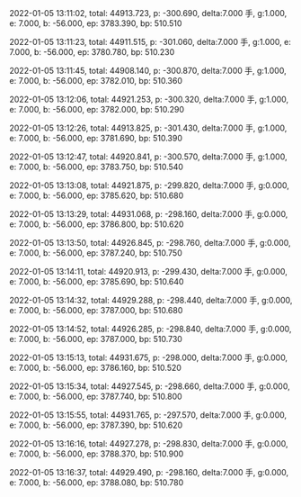 2022-01-05 13:11:02, total: 44913.723, p: -300.690, delta:7.000 手, g:1.000, e: 7.000, b: -56.000, ep: 3783.390, bp: 510.510

2022-01-05 13:11:23, total: 44911.515, p: -301.060, delta:7.000 手, g:1.000, e: 7.000, b: -56.000, ep: 3780.780, bp: 510.230

2022-01-05 13:11:45, total: 44908.140, p: -300.870, delta:7.000 手, g:1.000, e: 7.000, b: -56.000, ep: 3782.010, bp: 510.360

2022-01-05 13:12:06, total: 44921.253, p: -300.320, delta:7.000 手, g:1.000, e: 7.000, b: -56.000, ep: 3782.000, bp: 510.290

2022-01-05 13:12:26, total: 44913.825, p: -301.430, delta:7.000 手, g:1.000, e: 7.000, b: -56.000, ep: 3781.690, bp: 510.390

2022-01-05 13:12:47, total: 44920.841, p: -300.570, delta:7.000 手, g:1.000, e: 7.000, b: -56.000, ep: 3783.750, bp: 510.540

2022-01-05 13:13:08, total: 44921.875, p: -299.820, delta:7.000 手, g:0.000, e: 7.000, b: -56.000, ep: 3785.620, bp: 510.680

2022-01-05 13:13:29, total: 44931.068, p: -298.160, delta:7.000 手, g:0.000, e: 7.000, b: -56.000, ep: 3786.800, bp: 510.620

2022-01-05 13:13:50, total: 44926.845, p: -298.760, delta:7.000 手, g:0.000, e: 7.000, b: -56.000, ep: 3787.240, bp: 510.750

2022-01-05 13:14:11, total: 44920.913, p: -299.430, delta:7.000 手, g:0.000, e: 7.000, b: -56.000, ep: 3785.690, bp: 510.640

2022-01-05 13:14:32, total: 44929.288, p: -298.440, delta:7.000 手, g:0.000, e: 7.000, b: -56.000, ep: 3787.000, bp: 510.680

2022-01-05 13:14:52, total: 44926.285, p: -298.840, delta:7.000 手, g:0.000, e: 7.000, b: -56.000, ep: 3787.000, bp: 510.730

2022-01-05 13:15:13, total: 44931.675, p: -298.000, delta:7.000 手, g:0.000, e: 7.000, b: -56.000, ep: 3786.160, bp: 510.520

2022-01-05 13:15:34, total: 44927.545, p: -298.660, delta:7.000 手, g:0.000, e: 7.000, b: -56.000, ep: 3787.740, bp: 510.800

2022-01-05 13:15:55, total: 44931.765, p: -297.570, delta:7.000 手, g:0.000, e: 7.000, b: -56.000, ep: 3787.390, bp: 510.620

2022-01-05 13:16:16, total: 44927.278, p: -298.830, delta:7.000 手, g:0.000, e: 7.000, b: -56.000, ep: 3788.370, bp: 510.900

2022-01-05 13:16:37, total: 44929.490, p: -298.160, delta:7.000 手, g:0.000, e: 7.000, b: -56.000, ep: 3788.080, bp: 510.780